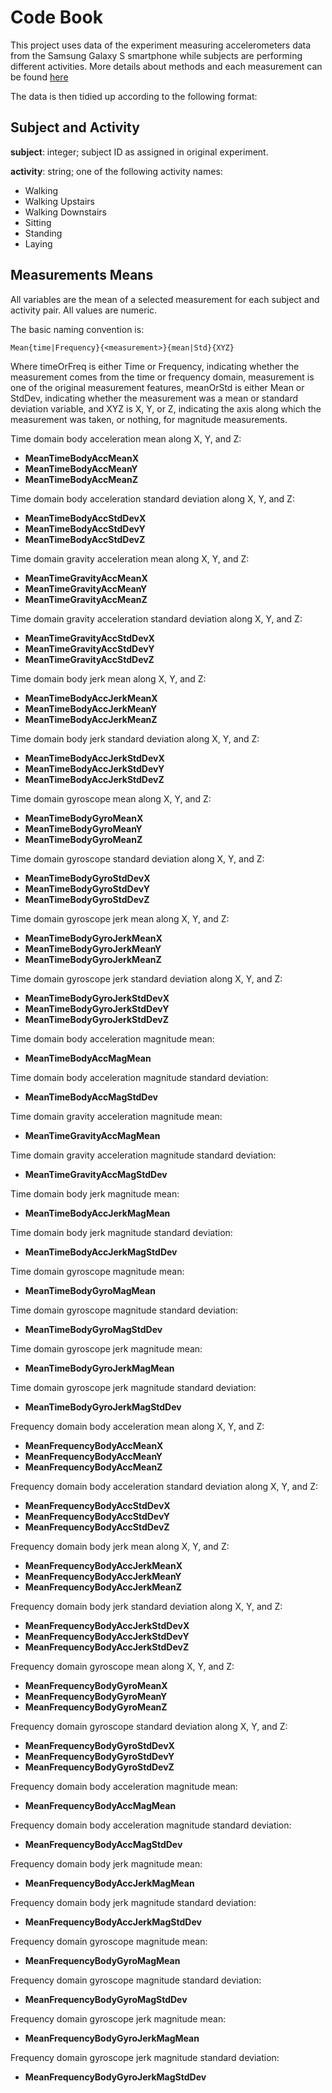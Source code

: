 # Code Book

This project uses data of the experiment measuring accelerometers data from the Samsung Galaxy S smartphone while subjects are performing different activities. More details about methods and each measurement can be found [here](http://archive.ics.uci.edu/ml/datasets/Human+Activity+Recognition+Using+Smartphones)

The data is then tidied up according to the following format:

## Subject and Activity

__subject__: integer; subject ID as assigned in original experiment.

__activity__: string; one of the following activity names:
* Walking
* Walking Upstairs
* Walking Downstairs
* Sitting
* Standing
* Laying

## Measurements Means

All variables are the mean of a selected measurement for each subject and activity pair. All values are numeric. 

The basic naming convention is:

```Mean{time|Frequency}{<measurement>}{mean|Std}{XYZ}```

Where timeOrFreq is either Time or Frequency, indicating whether the measurement comes from the time or frequency domain, measurement is one of the original measurement features, meanOrStd is either Mean or StdDev, indicating whether the measurement was a mean or standard deviation variable, and XYZ is X, Y, or Z, indicating the axis along which the measurement was taken, or nothing, for magnitude measurements.

Time domain body acceleration mean along X, Y, and Z:

* __MeanTimeBodyAccMeanX__
* __MeanTimeBodyAccMeanY__
* __MeanTimeBodyAccMeanZ__

Time domain body acceleration standard deviation along X, Y, and Z:

* __MeanTimeBodyAccStdDevX__
* __MeanTimeBodyAccStdDevY__
* __MeanTimeBodyAccStdDevZ__

Time domain gravity acceleration mean along X, Y, and Z:

* __MeanTimeGravityAccMeanX__
* __MeanTimeGravityAccMeanY__
* __MeanTimeGravityAccMeanZ__

Time domain gravity acceleration standard deviation along X, Y, and Z:

* __MeanTimeGravityAccStdDevX__
* __MeanTimeGravityAccStdDevY__
* __MeanTimeGravityAccStdDevZ__

Time domain body jerk mean along X, Y, and Z:

* __MeanTimeBodyAccJerkMeanX__
* __MeanTimeBodyAccJerkMeanY__
* __MeanTimeBodyAccJerkMeanZ__

Time domain body jerk standard deviation along X, Y, and Z:

* __MeanTimeBodyAccJerkStdDevX__
* __MeanTimeBodyAccJerkStdDevY__
* __MeanTimeBodyAccJerkStdDevZ__

Time domain gyroscope mean along X, Y, and Z:

* __MeanTimeBodyGyroMeanX__
* __MeanTimeBodyGyroMeanY__
* __MeanTimeBodyGyroMeanZ__

Time domain gyroscope standard deviation along X, Y, and Z:

* __MeanTimeBodyGyroStdDevX__
* __MeanTimeBodyGyroStdDevY__
* __MeanTimeBodyGyroStdDevZ__

Time domain gyroscope jerk mean along X, Y, and Z:

* __MeanTimeBodyGyroJerkMeanX__
* __MeanTimeBodyGyroJerkMeanY__
* __MeanTimeBodyGyroJerkMeanZ__

Time domain gyroscope jerk standard deviation along X, Y, and Z:

* __MeanTimeBodyGyroJerkStdDevX__
* __MeanTimeBodyGyroJerkStdDevY__
* __MeanTimeBodyGyroJerkStdDevZ__

Time domain body acceleration magnitude mean:

* __MeanTimeBodyAccMagMean__

Time domain body acceleration magnitude standard deviation:

* __MeanTimeBodyAccMagStdDev__

Time domain gravity acceleration magnitude mean:

* __MeanTimeGravityAccMagMean__

Time domain gravity acceleration magnitude standard deviation:

* __MeanTimeGravityAccMagStdDev__

Time domain body jerk magnitude mean:

* __MeanTimeBodyAccJerkMagMean__

Time domain body jerk magnitude standard deviation:

* __MeanTimeBodyAccJerkMagStdDev__

Time domain gyroscope magnitude mean:

* __MeanTimeBodyGyroMagMean__

Time domain gyroscope magnitude standard deviation:

* __MeanTimeBodyGyroMagStdDev__

Time domain gyroscope jerk magnitude mean:

* __MeanTimeBodyGyroJerkMagMean__

Time domain gyroscope jerk magnitude standard deviation:

* __MeanTimeBodyGyroJerkMagStdDev__

Frequency domain body acceleration mean along X, Y, and Z:

* __MeanFrequencyBodyAccMeanX__
* __MeanFrequencyBodyAccMeanY__
* __MeanFrequencyBodyAccMeanZ__

Frequency domain body acceleration standard deviation along X, Y, and Z:

* __MeanFrequencyBodyAccStdDevX__
* __MeanFrequencyBodyAccStdDevY__
* __MeanFrequencyBodyAccStdDevZ__

Frequency domain body jerk mean along X, Y, and Z:

* __MeanFrequencyBodyAccJerkMeanX__
* __MeanFrequencyBodyAccJerkMeanY__
* __MeanFrequencyBodyAccJerkMeanZ__

Frequency domain body jerk standard deviation along X, Y, and Z:

* __MeanFrequencyBodyAccJerkStdDevX__
* __MeanFrequencyBodyAccJerkStdDevY__
* __MeanFrequencyBodyAccJerkStdDevZ__

Frequency domain gyroscope mean along X, Y, and Z:

* __MeanFrequencyBodyGyroMeanX__
* __MeanFrequencyBodyGyroMeanY__
* __MeanFrequencyBodyGyroMeanZ__

Frequency domain gyroscope standard deviation along X, Y, and Z:

* __MeanFrequencyBodyGyroStdDevX__
* __MeanFrequencyBodyGyroStdDevY__
* __MeanFrequencyBodyGyroStdDevZ__

Frequency domain body acceleration magnitude mean:

* __MeanFrequencyBodyAccMagMean__

Frequency domain body acceleration magnitude standard deviation:

* __MeanFrequencyBodyAccMagStdDev__

Frequency domain body jerk magnitude mean:

* __MeanFrequencyBodyAccJerkMagMean__

Frequency domain body jerk magnitude standard deviation:

* __MeanFrequencyBodyAccJerkMagStdDev__

Frequency domain gyroscope magnitude mean:

* __MeanFrequencyBodyGyroMagMean__

Frequency domain gyroscope magnitude standard deviation:

* __MeanFrequencyBodyGyroMagStdDev__

Frequency domain gyroscope jerk magnitude mean:

* __MeanFrequencyBodyGyroJerkMagMean__

Frequency domain gyroscope jerk magnitude standard deviation:

* __MeanFrequencyBodyGyroJerkMagStdDev__
